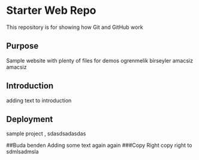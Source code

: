 # Starter Web Repo

This repository is for showing how Git and GitHub work

## Purpose

Sample website with plenty of files for demos
ogrenmelik birseyler amacsiz amacsiz

## Introduction
adding text to introduction 

## Deployment
sample project , sdasdsadasdas

##Buda benden
Adding some text again again
###Copy Right
copy right to sdmlsadmsla